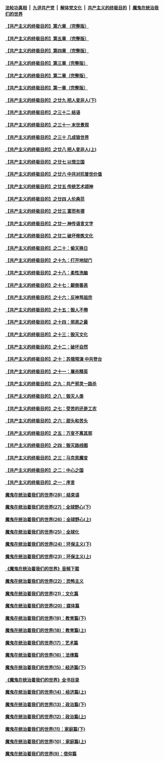 ####  [法轮功真相](../../../../basic/blob/master/README.md?t=06250931) &nbsp;|&nbsp; [九评共产党](../../../../9ping.md/blob/master/README.md?t=06250931) &nbsp;|&nbsp; [解体党文化](../../../../jtdwh.md/blob/master/README.md?t=06250931)  &nbsp;|&nbsp; [共产主义的终极目的](../../../../gczydzjmd.md/blob/master/README.md?t=06250931) &nbsp;|&nbsp; [魔鬼在统治我们的世界](../../../../mgztzwmdsj.md/blob/master/README.md?t=06250931) 

#### [【共产主义的终极目的】第六章 （完整版）](../pages/nsc422/n11428913.md?t=06250931) 

#### [【共产主义的终极目的】第五章 （完整版）](../pages/nsc422/n11428912.md?t=06250931) 

#### [【共产主义的终极目的】第四章 （完整版）](../pages/nsc422/n11428907.md?t=06250931) 

#### [【共产主义的终极目的】第三章（完整版）](../pages/nsc422/n11428848.md?t=06250931) 

#### [【共产主义的终极目的】第二章（完整版）](../pages/nsc422/n11428831.md?t=06250931) 

#### [【共产主义的终极目的】第一章（完整版）](../pages/nsc422/n11417651.md?t=06250931) 

#### [【共产主义的终极目的】之廿九 把人变非人(下)](../pages/nsc422/n11344140.md?t=06250931) 

#### [【共产主义的终极目的】之三十二 结语](../pages/nsc422/n11360535.md?t=06250931) 

#### [【共产主义的终极目的】之三十一 末世景观](../pages/nsc422/n11351129.md?t=06250931) 

#### [【共产主义的终极目的】之三十 几成狼世界](../pages/nsc422/n11348280.md?t=06250931) 

#### [【共产主义的终极目的】之廿八 把人变非人(上)](../pages/nsc422/n11340492.md?t=06250931) 

#### [【共产主义的终极目的】之廿七 以恨立国](../pages/nsc422/n11336944.md?t=06250931) 

#### [【共产主义的终极目的】之廿六 中共对抗普世价值](../pages/nsc422/n11324785.md?t=06250931) 

#### [【共产主义的终极目的】之廿五 传统艺术颂神](../pages/nsc422/n11296396.md?t=06250931) 

#### [【共产主义的终极目的】之廿四 人伦典范](../pages/nsc422/n11296397.md?t=06250931) 

#### [【共产主义的终极目的】之廿三 富而有德](../pages/nsc422/n11283598.md?t=06250931) 

#### [【共产主义的终极目的】之廿一 神传语言文字](../pages/nsc422/n11263265.md?t=06250931) 

#### [【共产主义的终极目的】之廿二 破坏修炼文化](../pages/nsc422/n11245728.md?t=06250931) 

#### [【共产主义的终极目的】之二十：偷天换日](../pages/nsc422/n11238846.md?t=06250931) 

#### [【共产主义的终极目的】之十九：打开地狱门](../pages/nsc422/n11206376.md?t=06250931) 

#### [【共产主义的终极目的】之十八：柔性洗脑](../pages/nsc422/n11199994.md?t=06250931) 

#### [【共产主义的终极目的】之十七：颠倒善恶](../pages/nsc422/n11179782.md?t=06250931) 

#### [【共产主义的终极目的】之十六：反神骂祖宗](../pages/nsc422/n11166798.md?t=06250931) 

#### [【共产主义的终极目的】之十五：毁人不倦](../pages/nsc422/n11166792.md?t=06250931) 

#### [【共产主义的终极目的】之十四：邪恶之最](../pages/nsc422/n11150249.md?t=06250931) 

#### [【共产主义的终极目的】之十三：毁灭文化](../pages/nsc422/n11135227.md?t=06250931) 

#### [【共产主义的终极目的】之十二：破坏自然](../pages/nsc422/n11135214.md?t=06250931) 

#### [【共产主义的终极目的】之十：苏俄预演 中共登台](../pages/nsc422/n11118424.md?t=06250931) 

#### [【共产主义的终极目的】之十一：屠杀精英](../pages/nsc422/n11118442.md?t=06250931) 

#### [【共产主义的终极目的】之九：共产邪灵一路杀](../pages/nsc422/n11114139.md?t=06250931) 

#### [【共产主义的终极目的】之八：毁灭人类](../pages/nsc422/n11108503.md?t=06250931) 

#### [【共产主义的终极目的】之七：受苦的还是工农](../pages/nsc422/n11101809.md?t=06250931) 

#### [【共产主义的终极目的】之六：甜头和苦头](../pages/nsc422/n11096971.md?t=06250931) 

#### [【共产主义的终极目的】之五：万变不离其邪](../pages/nsc422/n11091285.md?t=06250931) 

#### [【共产主义的终极目的】之四：毁灭路线图](../pages/nsc422/n11086284.md?t=06250931) 

#### [【共产主义的终极目的】之三：马克思魔变](../pages/nsc422/n11061941.md?t=06250931) 

#### [【共产主义的终极目的】之二：中心之国](../pages/nsc422/n11047728.md?t=06250931) 

#### [【共产主义的终极目的】之一：序言](../pages/nsc422/n11086077.md?t=06250931) 

#### [魔鬼在统治着我们的世界(28)：结束语](../pages/nsc422/n10936246.md?t=06250931) 

#### [魔鬼在统治着我们的世界(27)：全球野心(下)](../pages/nsc422/n10928319.md?t=06250931) 

#### [魔鬼在统治着我们的世界(26)：全球野心(上)](../pages/nsc422/n10900318.md?t=06250931) 

#### [魔鬼在统治着我们的世界(25)：全球化](../pages/nsc422/n10788205.md?t=06250931) 

#### [魔鬼在统治着我们的世界(24)：环保主义(下)](../pages/nsc422/n10695307.md?t=06250931) 

#### [魔鬼在统治着我们的世界(23)：环保主义(上)](../pages/nsc422/n10688613.md?t=06250931) 

#### [《魔鬼在统治着我们的世界》音频下载](../pages/nsc422/n10635553.md?t=06250931) 

#### [魔鬼在统治着我们的世界(22)：恐怖主义](../pages/nsc422/n10614727.md?t=06250931) 

#### [魔鬼在统治着我们的世界(21)：文化篇](../pages/nsc422/n10597706.md?t=06250931) 

#### [魔鬼在统治着我们的世界(20)：媒体篇](../pages/nsc422/n10586579.md?t=06250931) 

#### [魔鬼在统治着我们的世界(19)：教育篇(下)](../pages/nsc422/n10564808.md?t=06250931) 

#### [魔鬼在统治着我们的世界(18)：教育篇(上)](../pages/nsc422/n10526970.md?t=06250931) 

#### [魔鬼在统治着我们的世界(17)：艺术篇](../pages/nsc422/n10499093.md?t=06250931) 

#### [魔鬼在统治着我们的世界(16)：法律篇](../pages/nsc422/n10485969.md?t=06250931) 

#### [魔鬼在统治着我们的世界(15)：经济篇(下)](../pages/nsc422/n10469975.md?t=06250931) 

#### [《魔鬼在统治着我们的世界》全书目录](../pages/nsc422/n10464261.md?t=06250931) 

#### [魔鬼在统治着我们的世界(14)：经济篇(上)](../pages/nsc422/n10457370.md?t=06250931) 

#### [魔鬼在统治着我们的世界(13)：政治篇(下)](../pages/nsc422/n10448270.md?t=06250931) 

#### [魔鬼在统治着我们的世界(12)：政治篇(上)](../pages/nsc422/n10444576.md?t=06250931) 

#### [魔鬼在统治着我们的世界(11)：家庭篇(下)](../pages/nsc422/n10440961.md?t=06250931) 

#### [魔鬼在统治着我们的世界(10)：家庭篇(上)](../pages/nsc422/n10435448.md?t=06250931) 

#### [魔鬼在统治着我们的世界(9)：信仰篇](../pages/nsc422/n10432159.md?t=06250931) 

